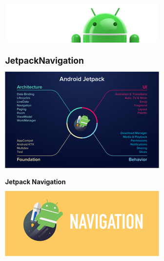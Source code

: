 ![Banner](images/Logo-new.png)

# JetpackNavigation

![Jetpack Navigation Components](images/android-jetpack.png)


<h2>Jetpack Navigation</h2>

![Jetpack Navigation](images/jetpacknavigation.png)
